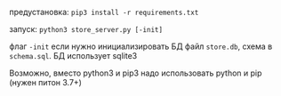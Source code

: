предустановка: `pip3 install -r requirements.txt`

запуск: `python3 store_server.py [-init]`

флаг `-init` если нужно инициализировать БД файл `store.db`, схема в `schema.sql`. БД использует sqlite3


Возможно, вместо python3 и pip3 надо использовать python и pip (нужен питон 3.7+)

